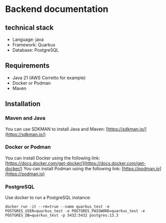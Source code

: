 # Backend documentation
## technical stack

* Language: java
* Framework: Quarkus
* Database: PostgreSQL

## Requirements

* Java 21 (AWS Corretto for example)
* Docker or Podman
* Maven

## Installation
### Maven and Java
You can use SDKMAN to install Java and Maven: [https://sdkman.io/](https://sdkman.io/)

### Docker or Podman
You can install Docker using the following link: [https://docs.docker.com/get-docker/](https://docs.docker.com/get-docker/)
You can install Podman using the following link: [https://podman.io](https://podman.io)

### PostgreSQL
Use docker to run a PostgreSQL instance:
```shell
docker run -it --rm=true --name quarkus_test -e POSTGRES_USER=quarkus_test -e POSTGRES_PASSWORD=quarkus_test -e POSTGRES_DB=quarkus_test -p 5432:5432 postgres:13.3
```

